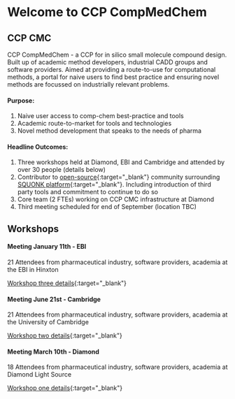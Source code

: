 # Welcome to CCP CompMedChem

## CCP CMC
CCP CompMedChem - a CCP for in silico small molecule compound design. Built up of academic method developers, industrial CADD groups and software providers. Aimed at providing a route-to-use for computational methods, a portal for naive users to find best practice and ensuring novel methods are focussed on industrially relevant problems.

#### Purpose:
1. Naive user access to comp-chem best-practice and tools
2. Academic route-to-market for tools and technologies
3. Novel method development that speaks to the needs of pharma


#### Headline Outcomes:
1. Three workshops held at Diamond, EBI and Cambridge and attended by over 30 people (details below)
2. Contributor to [open-source](https://github.com/InformaticsMatters/squonk){:target="_blank"} community surrounding [SQUONK platform](https://squonk.it/){:target="_blank"}. Including introduction of third party tools and commitment to continue to do so
3. Core team (2 FTEs) working on CCP CMC infrastructure at Diamond
4. Third meeting scheduled for end of September (location TBC) 

## Workshops

#### Meeting January 11th  - EBI
21 Attendees from pharmaceutical industry, software providers, academia at the EBI in Hinxton

[Workshop three details](https://github.com/ccp-cmc/workshop-3){:target="_blank"}

#### Meeting June 21st  - Cambridge
21 Attendees from pharmaceutical industry, software providers, academia at the University of Cambridge

[Workshop two details](https://github.com/ccp-cmc/workshop-2){:target="_blank"}

#### Meeting March 10th - Diamond

18 Attendees from pharmaceutical industry, software providers, academia at Diamond Light Source

[Workshop one details](https://github.com/ccp-cmc/workshop-1){:target="_blank"}
